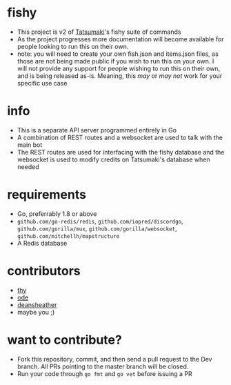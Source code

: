 # fishy

* This project is v2 of [Tatsumaki](https://tatsumaki.xyz)'s fishy suite of commands
* As the project progresses more documentation will become available for people looking to run this on their own.
* note: you will need to create your own fish.json and items.json files, as those are not being made public if you wish to run this on your own. I will not provide any support for people wishing to run this on their own, and is being released as-is. Meaning, this *may* or *may not* work for your specific use case

# info

* This is a separate API server programmed entirely in Go
* A combination of REST routes and a websocket are used to talk with the main bot
* The REST routes are used for interfacing with the fishy database and the websocket is used to modify credits on Tatsumaki's database when needed

# requirements
* Go, preferrably 1.8 or above
* `github.com/go-redis/redis`, `github.com/iopred/discordgo`, `github.com/gorilla/mux`, `github.com/gorilla/websocket`, `github.com/mitchellh/mapstructure`
* A Redis database

# contributors
* [thy](https://github.com/ThyLeader)
* [ode](https://github.com/odevine)
* [deansheather](https://github.com/deansheather)
* maybe you ;)

# want to contribute?
* Fork this repository, commit, and then send a pull request to the Dev branch. All PRs pointing to the master branch will be closed.
* Run your code through `go fmt` and `go vet` before issuing a PR
